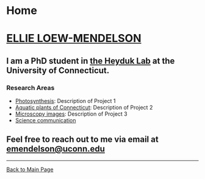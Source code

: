 <!DOCTYPE html>
<html lang="en">
<head>
    <meta charset="UTF-8">
    <meta name="viewport" content="width=device-width, initial-scale=1.0">
    <title>My Personal Website</title>
    <link rel="stylesheet" type="text/css" href="styles.css">
</head>
<body>

<h1><a href="index.md" style="color: inherit; text-decoration: none;">Home</a></h1>

# [ELLIE LOEW-MENDELSON](index.md)

##  I am a PhD student in [the Heyduk Lab](https://www.kheyduk.net/) at the University of Connecticut. 

### Research Areas 

- [Photosynthesis](projects/ccms.md): Description of Project 1
- [Aquatic plants of Connecticut](projects/aquatic.md): Description of Project 2
- [Microscopy images](projects/microscopy.md): Description of Project 3
- [Science communication](projects/scicomm.md)

## Feel free to reach out to me via email at [emendelson@uconn.edu](mailto:emendelson@uconn.edu)

<hr>

[Back to Main Page](index.md)

</body>
</html>





